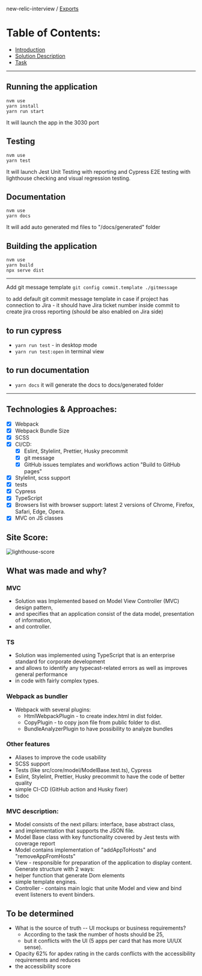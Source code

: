 new-relic-interview / [Exports](modules.md)

# Table of Contents:

- [Introduction](./docs/01-introduction.md)
- [Solution Description](./docs/02-solution-description.md)
- [Task](./docs/03-task.md)

---

## Running the application

```
nvm use
yarn install
yarn run start
```

It will launch the app in the 3030 port

## Testing

```
nvm use
yarn test
```

It will launch Jest Unit Testing with reporting and Cypress E2E testing with
lighthouse checking and visual regression testing.

## Documentation

```
nvm use
yarn docs
```

It will add auto generated md files to "/docs/generated" folder

## Building the application

```
nvm use
yarn build
npx serve dist
```

---

Add git message template
`git config commit.template ./gitmessage`

to add default git commit message template in case if project has connection to
Jira - it should have Jira ticket number inside commit to create jira cross
reporting (should be also enabled on Jira side)

## to run cypress

- `yarn run test` - in desktop mode
- `yarn run test:open` in terminal view

## to run documentation

- `yarn docs` it will generate the docs to docs/generated folder

---

## Technologies & Approaches:

- [x] Webpack
- [x] Webpack Bundle Size
- [x] SCSS
- [x] CI/CD:
  - [x] Eslint, Stylelint, Prettier, Husky precommit
  - [x] git message
  - [x] GitHub issues templates and workflows action "Build to GitHub pages"
- [x] Stylelint, scss support
- [x] tests
- [x] Cypress
- [x] TypeScript
- [x] Browsers list with browser support: latest 2 versions of Chrome, Firefox,
  Safari, Edge, Opera.
- [x] MVC on JS classes

## Site Score:

![lighthouse-score](./docs/assets/lighthouse-score.png)

## What was made and why?

### MVC

- Solution was Implemented based on Model View Controller (MVC) design pattern,
- and specifies that an application consist of the data model, presentation of
  information,
- and controller.

### TS

- Solution was implemented using TypeScript that is an enterprise standard for
  corporate development
- and allows to identify any typecast-related errors as well as improves general
  performance
- in code with fairly complex types.

### Webpack as bundler

- Webpack with several plugins:
  - HtmlWebpackPlugin - to create index.html in dist folder.
  - CopyPlugin - to copy json file from public folder to dist.
  - BundleAnalyzerPlugin to have possibility to analyze bundles

### Other features

- Aliases to improve the code usability
- SCSS support
- Tests (like src/core/model/ModelBase.test.ts), Cypress
- Eslint, Stylelint, Prettier, Husky precommit to have the code of better
  quality
- simple CI-CD (GitHub action and Husky fixer)
- tsdoc

### MVC description:

- Model consists of the next pillars: interface, base abstract class,
- and implementation that supports the JSON file.
- Model Base class with key functionality covered by Jest tests with coverage
  report
- Model contains implementation of "addAppToHosts" and "removeAppFromHosts"
- View - responsible for preparation of the application to display content.
  Generate structure with 2 ways:
- helper function that generate Dom elements
- simple template engines.
- Controller - contains main logic that unite Model and view and bind event
  listeners to event binders.

## To be determined

- What is the source of truth -- UI mockups or business requirements?
  - According to the task the number of hosts should be 25,
  - but it conflicts with the UI (5 apps per card that has more UI/UX sense).
- Opacity 62% for apdex rating in the cards conflicts with the accessibility
  requirements and reduces
- the accessibility score
